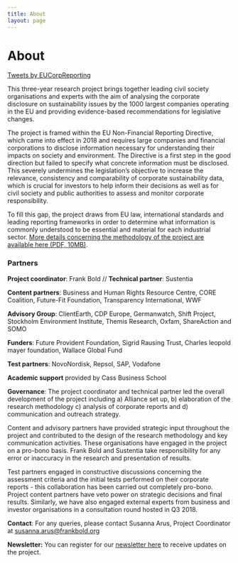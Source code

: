 ```yaml
---
title: About
layout: page
---
```


<h1>About</h1>

<div class="aside">
  <a class="twitter-timeline" data-height="800" data-dnt="true" href="https://twitter.com/EUCorpReporting?ref_src=twsrc%5Etfw">Tweets by EUCorpReporting</a> <script async src="https://platform.twitter.com/widgets.js" charset="utf-8"></script>
</div>

This three-year research project brings together leading civil society organisations and experts with the aim of analysing the corporate disclosure on sustainability issues by the 1000 largest companies operating in the EU and providing evidence-based recommendations for legislative changes.

The project is framed within the EU Non-Financial Reporting Directive, which came into effect in 2018 and requires large companies and financial corporations to disclose information necessary for understanding their impacts on society and environment. The Directive is a first step in the good direction but failed to specify what concrete information must be disclosed. This severely undermines the legislation’s objective to increase the relevance, consistency and comparability of corporate sustainability data, which is crucial for investors to help inform their decisions as well as for civil society and public authorities to assess and monitor corporate responsibility.

To fill this gap, the project draws from EU law, international standards and leading reporting frameworks in order to determine what information is commonly understood to be essential and material for each industrial sector. <a href="{% asset '{{ site.url_report2018_pdf }}' @path %}">More details concerning the methodology of the project are available here (PDF, 10MB)</a>.

<h3>Partners</h3>

<strong>Project coordinator</strong>: Frank Bold  //  <strong>Technical partner</strong>: Sustentia

<strong>Content partners</strong>: Business and Human Rights Resource Centre, CORE Coalition, Future-Fit Foundation, Transparency International, WWF

<strong>Advisory Group</strong>: ClientEarth, CDP Europe, Germanwatch, Shift Project, Stockholm Environment Institute, Themis Research, Oxfam, ShareAction and SOMO

<strong>Funders</strong>: Future Provident Foundation, Sigrid Rausing Trust, Charles leopold mayer foundation, Wallace Global Fund

<strong>Test partners</strong>: NovoNordisk, Repsol, SAP, Vodafone

<strong>Academic support</strong> provided by Cass Business School

<strong>Governance</strong>: The project coordinator and technical partner led the overall development of the project including a) Alliance set up, b) elaboration of the research methodology c) analysis of corporate reports and d) communication and outreach strategy.

Content and advisory partners have provided strategic input throughout the project and contributed to the design of the research methodology and key communication activities. These organisations have engaged in the project on a pro-bono basis. Frank Bold and Sustentia take responsibility for any error or inaccuracy in the research and presentation of results.

Test partners engaged in constructive discussions concerning the assessment criteria and the initial tests performed on their corporate reports - this collaboration has been carried out completely pro-bono. Project content partners have veto power on strategic decisions and final results. Similarly, we have also engaged external experts from business and investor organisations in a consultation round hosted in Q3 2018.

<strong>Contact</strong>: For any queries, please contact Susanna Arus, Project Coordinator at <a href="mailto:susanna.arus@frankbold.org">susanna.arus@frankbold.org</a>

<strong>Newsletter:</strong> You can register for our <a class="link" href="http://eepurl.com/dJPBjQ">newsletter here</a> to receive updates on the project.
